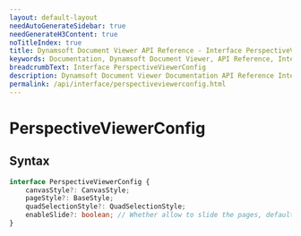 ```yaml
---
layout: default-layout
needAutoGenerateSidebar: true
needGenerateH3Content: true
noTitleIndex: true
title: Dynamsoft Document Viewer API Reference - Interface PerspectiveViewerConfig
keywords: Documentation, Dynamsoft Document Viewer, API Reference, Interface PerspectiveViewerConfig
breadcrumbText: Interface PerspectiveViewerConfig
description: Dynamsoft Document Viewer Documentation API Reference Interface PerspectiveViewerConfig Page
permalink: /api/interface/perspectiveviewerconfig.html
---
```


# PerspectiveViewerConfig

## Syntax

```typescript
interface PerspectiveViewerConfig {
	canvasStyle?: CanvasStyle;
	pageStyle?: BaseStyle;
	quadSelectionStyle?: QuadSelectionStyle;    
	enableSlide?: boolean; // Whether allow to slide the pages, default: true
}
```
